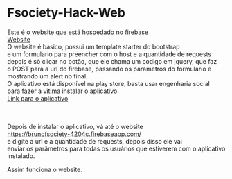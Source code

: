 # Fsociety-Hack-Web

Este é o website que está hospedado no firebase<br>
<a href="https://brunofsociety-4204c.firebaseapp.com/">Website</a>
<br>
O website é basico, possui um template starter do bootstrap<br>
e um formulario para preencher com o host e a quantidade de requests<br>
depois é só clicar no botão, que ele chama um codigo em jquery, que faz<br>
o POST para a url do firebase, passando os parametros do formulario e mostrando um alert no final.
<br>
O aplicativo está disponível na play store, basta usar engenharia social<br>
para fazer a vitima instalar o aplicativo.<br>
<a href="https://play.google.com/store/apps/details?id=com.brunoeleodoro.org.fsocietyhack">Link para o aplicativo</a>

<br><br>
Depois de instalar o aplicativo, vá até o website<br>
<a href="https://brunofsociety-4204c.firebaseapp.com/">https://brunofsociety-4204c.firebaseapp.com/</a><br>
e digite a url e a quantidade de requests, depois disso ele vai<br>
enviar os parâmetros para todas os usuários que estiverem com o aplicativo instalado.<br>

Assim funciona o website.

